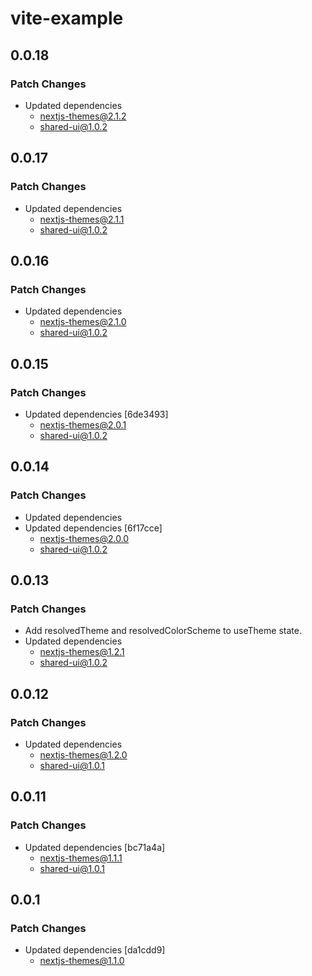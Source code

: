 # vite-example

## 0.0.18

### Patch Changes

- Updated dependencies
  - nextjs-themes@2.1.2
  - shared-ui@1.0.2

## 0.0.17

### Patch Changes

- Updated dependencies
  - nextjs-themes@2.1.1
  - shared-ui@1.0.2

## 0.0.16

### Patch Changes

- Updated dependencies
  - nextjs-themes@2.1.0
  - shared-ui@1.0.2

## 0.0.15

### Patch Changes

- Updated dependencies [6de3493]
  - nextjs-themes@2.0.1
  - shared-ui@1.0.2

## 0.0.14

### Patch Changes

- Updated dependencies
- Updated dependencies [6f17cce]
  - nextjs-themes@2.0.0
  - shared-ui@1.0.2

## 0.0.13

### Patch Changes

- Add resolvedTheme and resolvedColorScheme to useTheme state.
- Updated dependencies
  - nextjs-themes@1.2.1
  - shared-ui@1.0.2

## 0.0.12

### Patch Changes

- Updated dependencies
  - nextjs-themes@1.2.0
  - shared-ui@1.0.1

## 0.0.11

### Patch Changes

- Updated dependencies [bc71a4a]
  - nextjs-themes@1.1.1
  - shared-ui@1.0.1

## 0.0.1

### Patch Changes

- Updated dependencies [da1cdd9]
  - nextjs-themes@1.1.0
